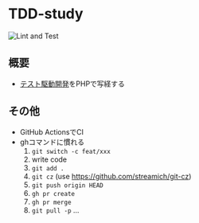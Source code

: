 # TDD-study

![Lint and Test](https://github.com/watarukura/TDD-study/workflows/Lint%20and%20Test/badge.svg)

## 概要

- [テスト駆動開発](https://shop.ohmsha.co.jp/shopdetail/000000004967/)をPHPで写経する

## その他

- GitHub ActionsでCI
- ghコマンドに慣れる
    1. `git switch -c feat/xxx`
    2. write code
    3. `git add .`
    4. `git cz` (use https://github.com/streamich/git-cz)
    5. `git push origin HEAD`
    6. `gh pr create`
    7. `gh pr merge`
    8. `git pull -p`
    ...